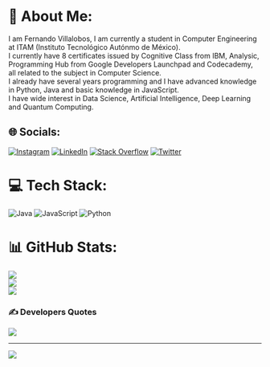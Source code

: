 # 💫 About Me:
I am Fernando Villalobos, I am currently a student in Computer Engineering at ITAM (Instituto Tecnológico Autónmo de México). <br>I currently have 8 certificates issued by Cognitive Class from IBM, Analysic, Programming Hub from Google Developers Launchpad and Codecademy, all related to the subject in Computer Science. <br>I already have several years programming and I have advanced knowledge in Python, Java and basic knowledge in JavaScript. <br>I have wide interest in Data Science, Artificial Intelligence, Deep Learning and Quantum Computing.


## 🌐 Socials:
[![Instagram](https://img.shields.io/badge/Instagram-%23E4405F.svg?logo=Instagram&logoColor=white)](https://instagram.com/@villalobos4113) [![LinkedIn](https://img.shields.io/badge/LinkedIn-%230077B5.svg?logo=linkedin&logoColor=white)](https://linkedin.com/in/https://www.linkedin.com/in/Villalobos-Fernando/) [![Stack Overflow](https://img.shields.io/badge/-Stackoverflow-FE7A16?logo=stack-overflow&logoColor=white)](https://stackoverflow.com/users/20192901) [![Twitter](https://img.shields.io/badge/Twitter-%231DA1F2.svg?logo=Twitter&logoColor=white)](https://twitter.com/@Villalobos4113) 

# 💻 Tech Stack:
![Java](https://img.shields.io/badge/java-%23ED8B00.svg?style=for-the-badge&logo=java&logoColor=white) ![JavaScript](https://img.shields.io/badge/javascript-%23323330.svg?style=for-the-badge&logo=javascript&logoColor=%23F7DF1E) ![Python](https://img.shields.io/badge/python-3670A0?style=for-the-badge&logo=python&logoColor=ffdd54)
# 📊 GitHub Stats:
![](https://github-readme-stats.vercel.app/api?username=Villalobos4113&theme=dark&hide_border=false&include_all_commits=false&count_private=false)<br/>
![](https://github-readme-streak-stats.herokuapp.com/?user=Villalobos4113&theme=dark&hide_border=false)<br/>
![](https://github-readme-stats.vercel.app/api/top-langs/?username=Villalobos4113&theme=dark&hide_border=false&include_all_commits=false&count_private=false&layout=compact)

### ✍️ Developers Quotes
![](https://quotes-github-readme.vercel.app/api?type=horizontal&theme=radical)

---
[![](https://visitcount.itsvg.in/api?id=Villalobos4113&icon=0&color=0)](https://visitcount.itsvg.in)

